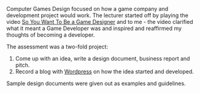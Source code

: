 Computer Games Design focused on how a game company and development project would work. The lecturer started off by playing the video [So You Want To Be a Game Designer](https://www.youtube.com/watch?v=zQvWMdWhFCc) and to me - the video clarified what it meant a Game Developer was and inspired and reaffirmed my thoughts of becoming a developer.

The assessment was a two-fold project:
1. Come up with an idea, write a design document, business report and pitch.
2. Record a blog with [Wordpress](https://thoughtsgamedev.wordpress.com/) on how the idea started and developed.

Sample design documents were given out as examples and guidelines.